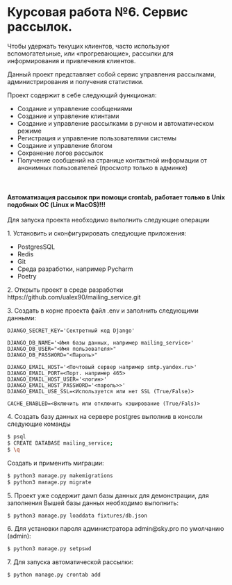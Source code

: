 # Курсовая работа №6. Сервис рассылок.

<p>Чтобы удержать текущих клиентов, часто используют вспомогательные, или «прогревающие», рассылки для информирования и привлечения клиентов.</p>
<p>Данный проект представляет собой сервис управления рассылками, администрирования и получения статистики.</p>
<p>Проект содержит в себе следующий функционал:</p>
<ul>
    <li>Создание и управление сообщениями</li>
    <li>Создание и управление клинтами</li>
    <li>Создание и управление рассылками в ручном и автоматическом режиме</li>
    <li>Регистрация и управление пользователями системы</li>
    <li>Создание и управление блогом</li>
    <li>Сохранение логов рассылок</li>
    <li>Получение сообщений на странице контактной информации от анонимных пользователей (просмотр только в админке)</li>
</ul>
<br>
<h4><b>Автоматизация рассылок при помощи crontab, работает только в Unix подобных ОС (Linux и MacOS)!!!</b></h4>
<p>Для запуска проекта необходимо выполнить следующие операции</p>
<p>1. Установить и сконфигурировать следующие приложения:</p>
<ul>
    <li>PostgresSQL</li>
    <li>Redis</li>
    <li>Git</li>
    <li>Среда разработки, например Pycharm</li>
    <li>Poetry</li>
</ul>
<p>2. Открыть проект в среде разработки https://github.com/ualex90/mailing_service.git</p>
<p>3. Создать в корне проекта файл .env и заполнить следующими данными:</p>

```
DJANGO_SECRET_KEY='Сектретный код Django'

DJANGO_DB_NAME='<Имя базы данных, например mailing_service>'
DJANGO_DB_USER="<Имя пользователя>"
DJANGO_DB_PASSWORD="<Пароль>"

DJANGO_EMAIL_HOST='<Почтовый сервер например smtp.yandex.ru>'
DJANGO_EMAIL_PORT=<Порт. например 465>
DJANGO_EMAIL_HOST_USER='<логин>'
DJANGO_EMAIL_HOST_PASSWORD='<пароль>>'
DJANGO_EMAIL_USE_SSL=<Используется или нет SSL (True/False)>

CACHE_ENABLED=<Включить или отключить кэширование (True/Fals)>
```

<p>
4. Cоздать базу данных на сервере postgres выполнив в консоли следующие команды

```bash
$ psql
$ CREATE DATABASE mailing_service;
$ \q
```
</p>

<p>
Создать и применить миграции:

```bash
$ python3 manage.py makemigrations  
$ python3 manage.py migrate 
```
</p>
<p>
5. Проект уже содержит дамп базы данных для демонстрации, для заполнения Вышей базы данных необходимо выполнить:

```bash
$ python3 manage.py loaddata fixtures/db.json 
```
</p>
6. Для установки пароля администратора admin@sky.pro по умолчанию (admin):

```bash
$ python3 manage.py setpswd 
```
<p>
7. Для запуска автоматической рассылки:

```bash
$ python manage.py crontab add
```
</p>